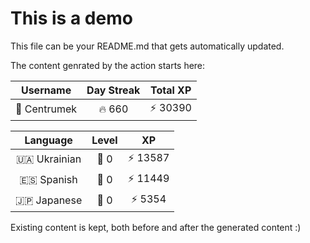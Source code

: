 # This is a demo

This file can be your README.md that gets automatically updated.

The content genrated by the action starts here:

<!--START_SECTION:duolingoStats-->
<!-- Automatically generated with https://github.com/centrumek/duolingo-readme-stats-->

| Username | Day Streak | Total XP |
|:---:|:---:|:---:|
| 👤 Centrumek | 🔥 660 | ⚡ 30390 |

| Language | Level | XP |
|:---:|:---:|:---:|
| 🇺🇦 Ukrainian | 👑 0 | ⚡ 13587 |
| 🇪🇸 Spanish | 👑 0 | ⚡ 11449 |
| 🇯🇵 Japanese | 👑 0 | ⚡ 5354 |

<!--END_SECTION:duolingoStats-->

Existing content is kept, both before and after the generated content :)